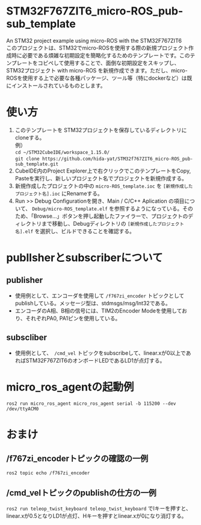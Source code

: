 # STM32F767ZIT6_micro-ROS_pub-sub_template
 An STM32 project example using micro-ROS with the STM32F767ZIT6  
このプロジェクトは、STM32でmicro-ROSを使用する際の新規プロジェクト作成時に必要である煩雑な初期設定を簡略化するためのテンプレートです。このテンプレートをコピペして使用することで、面倒な初期設定をスキップし、STM32プロジェクト with micro-ROS を新規作成できます。ただし、micro-ROSを使用する上で必要な各種パッケージ、ツール等（特にdockerなど）は既にインストールされているものとします。

# 使い方
1. このテンプレートを STM32プロジェクトを保存しているディレクトリにcloneする。  
   例）  
   `` cd ~/STM32CubeIDE/workspace_1.15.0/ ``  
   `` git clone https://github.com/hida-yat/STM32f767ZIT6_micro-ROS_pub-sub_template.git ``
2. CubeIDE内のProject Explorer上で右クリックでこのテンプレートをCopy, Pasteを実行し、新しいプロジェクト名でプロジェクトを新規作成する。
3. 新規作成したプロジェクトの中の ``micro-ROS_template.ioc`` を ``[新規作成したプロジェクト名].ioc`` にRenameする。
4. Run >> Debug Configurationを開き、Main / C/C++ Aplication の項目について、 ``Debug/micro-ROS_template.elf`` を参照するようになっている。そのため、「Browse…」ボタンを押し起動したファイラーで、プロジェクトのディレクトリまで移動し、Debugディレクトリの ``[新規作成したプロジェクト名].elf`` を選択し、ビルドできることを確認する。

#  publlsherとsubscriberについて
## publisher
* 使用例として、エンコーダを使用して ``/f767zi_encoder`` トピックとしてpublishしている。メッセージ型は、stdmsgs/msg/Int32である。
* エンコーダのA相、B相の信号には、TIM2のEncoder Modeを使用しており、それぞれPA0, PA1ピンを使用している。

## subscliber
* 使用例として、　``/cmd_vel`` トピックをsubscribeして、linear.xが0以上であればSTM32F767ZIT6のオンボードLEDであるLD1が点灯する。

# micro_ros_agentの起動例
 ``ros2 run micro_ros_agent micro_ros_agent serial -b 115200 --dev /dev/ttyACM0`` 

# おまけ
## /f767zi_encoderトピックの確認の一例
 ``ros2 topic echo /f767zi_encoder`` 
## /cmd_velトピックのpublishの仕方の一例
 ``ros2 run teleop_twist_keyboard teleop_twist_keyboard`` でIキーを押すと、linear.xが0.5となりLD1が点灯、Hキーを押すとlinear.xが0になり消灯する。
